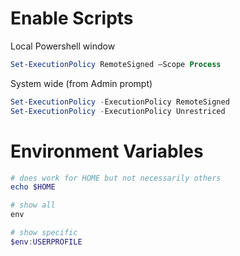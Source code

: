 # Enable Scripts
Local Powershell window
```powershell
Set-ExecutionPolicy RemoteSigned –Scope Process
```

System wide (from Admin prompt)
```powershell
Set-ExecutionPolicy -ExecutionPolicy RemoteSigned
Set-ExecutionPolicy -ExecutionPolicy Unrestriced
```

# Environment Variables

```powershell
# does work for HOME but not necessarily others
echo $HOME

# show all
env

# show specific
$env:USERPROFILE
```